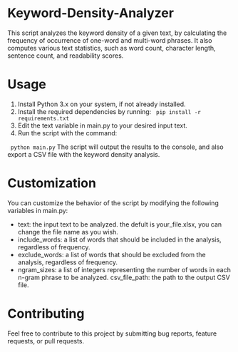 # Keyword-Density-Analyzer
This script analyzes the keyword density of a given text, by calculating the frequency of occurrence of one-word and multi-word phrases. It also computes various text statistics, such as word count, character length, sentence count, and readability scores.
# Usage
1. Install Python 3.x on your system, if not already installed.
2. Install the required dependencies by running:
``
pip install -r requirements.txt``
3. Edit the text variable in main.py to your desired input text.
4. Run the script with the command:

``
python main.py``
The script will output the results to the console, and also export a CSV file with the keyword density analysis.
#  Customization
You can customize the behavior of the script by modifying the following variables in main.py:

- text: the input text to be analyzed. the defult is your_file.xlsx, you can change the file name as you wish.
- include_words: a list of words that should be included in the analysis, regardless of frequency.
- exclude_words: a list of words that should be excluded from the analysis, regardless of frequency.
- ngram_sizes: a list of integers representing the number of words in each n-gram phrase to be analyzed.
csv_file_path: the path to the output CSV file.

#  Contributing
Feel free to contribute to this project by submitting bug reports, feature requests, or pull requests.
